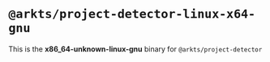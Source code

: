 # `@arkts/project-detector-linux-x64-gnu`

This is the **x86_64-unknown-linux-gnu** binary for `@arkts/project-detector`
